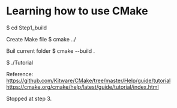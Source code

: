 # Learning how to use CMake
$ cd Step1_build

Create Make file
$ cmake ../

Buil current folder
$ cmake --build .

$ ./Tutorial

Reference:
https://github.com/Kitware/CMake/tree/master/Help/guide/tutorial
https://cmake.org/cmake/help/latest/guide/tutorial/index.html

Stopped at step 3.